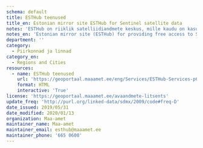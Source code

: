 ```yaml
---
schema: default
title: ESTHub teenused 
title_en: Estonian mirror site ESTHub for Sentinel satellite data
notes: 'ESTHub on riiklik satelliidiandmete keskus, mille kaudu on kasutajatel võimalik ligi pääseda Euroopa Liidu Copernicus programmi andmetele. ESTHub kogub Eesti huviala kohta Sentinel ja Landsat 8 andmeid ning pakub nende andmete kiiret alla laadimist.'
notes_en: 'Estonian mirror site (ESTHub) for providing free access to Sentinel satellite data.'
department: ''
category:
  - Piirkonnad ja linnad
category_en:
  - Regions and Cities
resources:
  - name: ESTHub teenused
    url: 'https://geoportaal.maaamet.ee/eng/Services/ESTHub-Services-p654.html'
    format: HTML
    interactive: 'True'
license: 'https://geoportaal.maaamet.ee/avaandmete-litsents'
update_freq: 'http://purl.org/linked-data/sdmx/2009/code#freq-D'
date_issued: 2019/05/31
date_modified: 2020/01/13
organization: Maa-amet
maintainer_name: Maa-amet
maintainer_email: esthub@maaamet.ee
maintainer_phone: '665 0600'
---
```


